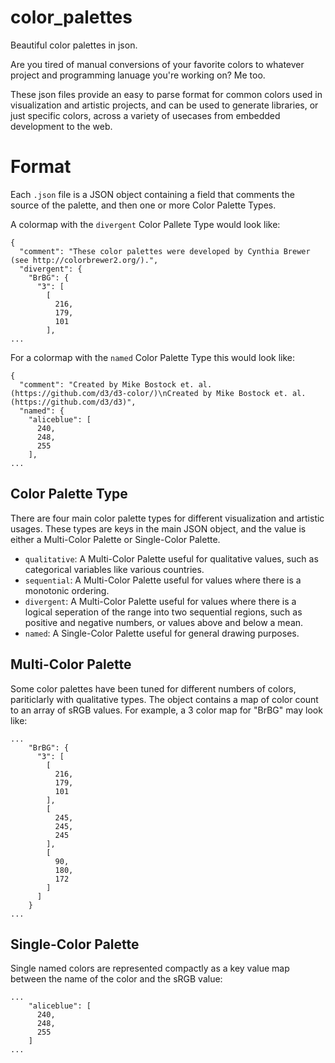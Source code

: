 # color_palettes
Beautiful color palettes in json.

Are you tired of manual conversions of your favorite colors to whatever project and programming lanuage you're working on? Me too. 

These json files provide an easy to parse format for common colors used in visualization and artistic projects, and can be used to generate libraries, or just specific colors, across a variety of usecases from embedded development to the web.

# Format

Each `.json` file is a JSON object containing a field that comments the source of the palette, and then one or more Color Palette Types.

A colormap with the `divergent` Color Pallete Type would look like:
```
{
  "comment": "These color palettes were developed by Cynthia Brewer (see http://colorbrewer2.org/).", 
  "divergent": {
    "BrBG": {
      "3": [
        [
          216, 
          179, 
          101
        ], 
...
```

For a colormap with the `named` Color Palette Type this would look like:

```
{
  "comment": "Created by Mike Bostock et. al. (https://github.com/d3/d3-color/)\nCreated by Mike Bostock et. al. (https://github.com/d3/d3)", 
  "named": {
    "aliceblue": [
      240, 
      248, 
      255
    ], 
...
```

## Color Palette Type

There are four main color palette types for different visualization and artistic usages. These types are keys in the main JSON object, and the value is either a Multi-Color Palette or Single-Color Palette.
 * `qualitative`: A Multi-Color Palette useful for qualitative values, such as categorical variables like various countries.
 * `sequential`: A Multi-Color Palette useful for values where there is a monotonic ordering.
 * `divergent`: A Multi-Color Palette useful for values where there is a logical seperation of the range into two sequential regions, such as positive and negative numbers, or values above and below a mean.
 * `named`: A Single-Color Palette useful for general drawing purposes.

## Multi-Color Palette

Some color palettes have been tuned for different numbers of colors, pariticlarly with qualitative types. The object contains a map of color count to an array of sRGB values. For example, a 3 color map for "BrBG" may look like:

```
...
    "BrBG": {
      "3": [
        [
          216, 
          179, 
          101
        ], 
        [
          245, 
          245, 
          245
        ], 
        [
          90, 
          180, 
          172
        ]
      ]
    }  
...
```


## Single-Color Palette

Single named colors are represented compactly as a key value map between the name of the color and the sRGB value:

```
...
    "aliceblue": [
      240, 
      248, 
      255
    ]
...
```
